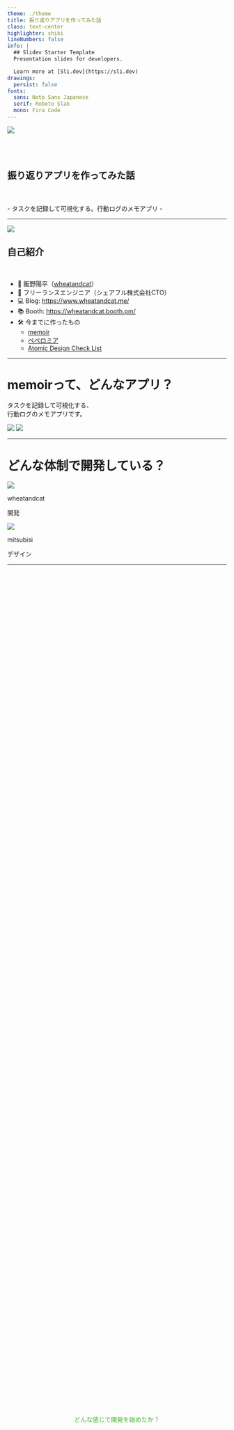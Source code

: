 ```yaml
---
theme: ./theme
title: 振り返りアプリを作ってみた話
class: text-center
highlighter: shiki
lineNumbers: false
info: |
  ## Slidev Starter Template
  Presentation slides for developers.

  Learn more at [Sli.dev](https://sli.dev)
drawings:
  persist: false
fonts:
  sans: Noto Sans Japanese
  serif: Roboto Slab
  mono: Fira Code
---
```


<div class="flex justify-center">
  <img
    class="w-60"
    src="/logo.svg"
  />
</div>
<br/>
<br/>
<br/>
<h2 class="font-sans">振り返りアプリを作ってみた話</h2>

<br/>
<br/>
- タスクを記録して可視化する。行動ログのメモアプリ -


<!--
The last comment block of each slide will be treated as slide notes. It will be visible and editable in Presenter Mode along with the slide. [Read more in the docs](https://sli.dev/guide/syntax.html#notes)
-->

---

<div class="flex pb-5">
  <div class="px-5">
    <div class="rounded-full bg-white w-30 h-30 overflow-hidden border-2 border-black border-dotted border-opacity-20">
      <img
        class="w-40 pt-2"
        src="/account.png"
      />
    </div>
  </div>
  <div class="mt-6">
    <h2>自己紹介</h2>
  </div>
</div>
<br />

- 📝 飯野陽平（[wheatandcat](https://github.com/wheatandcat)）
- 🏢 フリーランスエンジニア（シェアフル株式会社CTO）
- 💻 Blog: https://www.wheatandcat.me/
- 📚 Booth: https://wheatandcat.booth.pm/
- 🛠 今までに作ったもの
  - [memoir](https://memoir-lp-mvbeacmwe-wheatandcat.vercel.app/)
  - [ペペロミア](https://peperomia.app/)
  - [Atomic Design Check List](https://atomic-design-checklist.vercel.app/)

---

# memoirって、どんなアプリ？


<div class="text-2xl font-700 absolute top-60 left-25">
タスクを記録して可視化する、<br/>
行動ログのメモアプリです。
</div>

<img
  class="w-120 absolute top-35 right-40"
  src="/mock01.png"
/>
<img
  class="w-120 absolute top-35 right-0"
  src="/mock02.png"
/>


---

# どんな体制で開発している？


<div>
  <div class="flex justify-around mt-20 w-220">
    <div class="flex justify-center flex-col">
      <div>
        <div class="rounded-full bg-white w-40 h-40 overflow-hidden border-2 border-black border-dotted border-opacity-20">
          <img
            class="w-40 pt-2"
            src="/account.png"
          />
        </div>
      </div>
      <div class="pt-3 text-center text-xl">
        <p><span class="font-700">wheatandcat</span></p>
        <p><span class="font-700">開発</span></p>
      </div>
    </div>
    <div class="flex justify-center flex-col">
      <div>
        <div class="rounded-full bg-white w-40 h-40 overflow-hidden border-2 border-black border-dotted border-opacity-20">
          <img
            class="w-40 pt-2"
            src="/mitsubisi.png"
          />
        </div>
      </div>
      <div class="pt-3 text-center text-xl">
        <p><span class="font-700">mitsubisi</span></p>
        <p><span class="font-700">デザイン</span></p>
      </div>
    </div>
  </div>
</div>

---

<div class="text-4xl font-700 title">
どんな感じで開発を始めたか？
</div>

<style>
.title {
  display: flex;
  height: 100%;
  width: 100%;
  justify-content: center;
  align-items: center;
}
</style>

---
clicks: 1
---

## 元々、以下のような事を行っていた


<arrow v-click="1" x1="450" y1="330" x2="550" y2="330" color="#46AE35" width="3" arrowSize="1" />
<br/>
<br/>
<div class="flex justify-between w-210">
  <div>
    <div>
      <div class="text-xl font-700">①.毎週日曜日の午後に振り返り</div>
      <p class="text-sm font-700">
        参加者: 家族<br/>
        お互いの１週間の出来事を共有
      </p>
    </div>
    <div>
      <img
        class="h-70 pt-2"
        src="/memo01.png"
      />
    </div>
  </div>
  <div v-click="1">
    <div>
      <div class="text-xl font-700">②.議事録を家族共有のslackで共有</div>
      <div class="h-19"/>
    </div>
    <div>
      <img
        class="h-70 pt-2"
        src="/memo02.png"
      />
    </div>
  </div>
</div>

---

# 元々の運用の振り返りの問題点

<br/>
<br/>

 - 振り返りの時に、今週の出来事を思い出せない
 - まとまった単位での振り返りをしたい時にテキスト情報のみだとピックアップしづらい
 - 良かった出来事のみピックアップしたい
 - 振り返りを開催する時間帯がズレる

<br />
<br />

<div v-click="1" class="text-center mt-10 text-4xl font-700 strong">
  上記の問題を解決するためにアプリを開発！
</div>

<style>
.strong {
  color: #E93581;
}
</style>


---
clicks: 3
---


# どんな感じで開発を始めたか ①

<div class="text-sm">担当: wheatandcat</div>

<div class="relative">
    <div class="absolute top-0 left-0 right-0 bottom-0 w-80">
      <p class="text-base font-700">①.ラフで画面構成を作成</p>
      <img
        class="h-30"
        src="/create_01.png"
      />
    </div>
    <div v-click="1" class="absolute top-0 left-90 bottom-0 w-80">
      <p class="text-base font-700">②.Figmaで仮デザイン作成</p>
      <img
        class="h-30"
        src="/create_02.png"
      />
    </div>
    <div v-click="2" class="absolute top-50 left-0 bottom-0 w-80">
      <p class="text-base font-700">③.仮のデザインガイドラインを作成</p>
      <img
        class="h-30"
        src="/create_03.png"
      />
    </div>
    <div v-click="3" class="absolute top-65 left-115 bottom-0 w-80 h-25 border-3 border-gray-700 border-dotted rounded-lg">
      <p class="text-lg font-700 pt-5 pl-4 text-gray-700">ここまで出来たらデザイナーに渡す</p>
    </div>
</div>

<arrow v-click="1" x1="280" y1="205" x2="400" y2="205" color="#46AE35" width="3" arrowSize="1" />
<arrow v-click="2" x1="400" y1="260" x2="300" y2="325" color="#46AE35" width="3" arrowSize="1" />
<arrow v-click="3" x1="280" y1="430" x2="500" y2="430" color="#46AE35" width="3" arrowSize="1" />


---
clicks: 6
---

# どんな感じで開発を始めたか ②

<div class="text-sm">担当: mitsubisi</div>


<div class="relative">
    <div class="absolute top-0 left-0 right-0 bottom-0">
      <p class="text-base font-700">④.正式にデザインガイドラインを作成</p>
      <img
        class="h-60"
        src="/create_04.png"
      />
    </div>
    <div  v-click="1" class="absolute top-0 left-110 bottom-0 w-80">
      <p class="text-base font-700">⑤.StyleをFigmaに登録</p>
      <img
        class="h-60"
        src="/create_05.png"
      />
    </div>
    <div v-click="2" v-if="$slidev.nav.clicks == 2" class="absolute top-20 left-5 right-0 bottom-0 w-25 h-32 border-3 border-red-700"/>
    <div v-click="3" v-if="$slidev.nav.clicks === 3" class="absolute top-20 left-48 right-0 bottom-0 w-15 h-18 border-3 border-red-700"/>
    <div v-click="4" class="absolute top-15 left-170 bottom-0 w-80">
      <img
        class="h-60"
        src="/create_06.png"
      />
    </div>

</div> 

<arrow v-click="1" v-if="$slidev.nav.clicks === 1" x1="340" y1="305" x2="480" y2="305" color="#46AE35" width="3" arrowSize="1" />
<arrow v-click="2" v-if="$slidev.nav.clicks === 2" x1="175" y1="260" x2="490" y2="360" color="rgba(185, 28, 28)" width="3" arrowSize="1" />
<arrow v-click="3" v-if="$slidev.nav.clicks === 3" x1="305" y1="245" x2="490" y2="245" color="rgba(185, 28, 28)" width="3" arrowSize="1" />
<arrow v-click="5"  v-if="$slidev.nav.clicks === 5" x1="560" y1="230" x2="870" y2="300" color="rgba(185, 28, 28)" width="3" arrowSize="1" />
<arrow v-click="6"  v-if="$slidev.nav.clicks === 6" x1="560" y1="335" x2="870" y2="370" color="rgba(185, 28, 28)" width="3" arrowSize="1" />
---

# どんな感じで開発を始めたか ③

<div class="text-sm">担当: mitsubisi</div>


<p class="text-base font-700 pl-18">⑥.ガイドラインに沿って正式なデザインを作成</p>
<div class="flex items-center w-full flex-col">
  <img
    class="w-180"
    src="/create_07.png"
  />
</div> 
---

# どんな感じで開発を始めたか ④

<div class="text-sm">担当: wheatandcat & mitsubisi</div>


<p class="text-base font-700 pl-18">⑥.画面遷移をPrototypeに落とし込む</p>
<div class="flex pl-20 w-full flex-col">
  <img
    class="w-140"
    src="/create_08.png"
  />
</div> 

Prototype **[Demo](https://www.figma.com/proto/cLruhS5vc5IQsvqoXYSyP8/memoir?page-id=141%3A129&node-id=141%3A273&viewport=241%2C48%2C0.5&scaling=min-zoom&starting-point-node-id=141%3A273)** .
---

# ここまで完成したら実装開始 & 改善のループを開始

<div class="text-sm">担当: wheatandcat & mitsubisi</div>
<br/>

 <ul>
  <li>以下をループでする形式で実装していく
    <ul>
      <li v-click="1">①. 設計 & 機能実装</li>
      <li v-click="2">②. Expoでデモアプリ配布して、実際に使用</li>
      <li v-click="3">③. 週1回の振り返りを行う</li>
      <li v-click="4">④. 改善内容 & バグ報告をslackに通知</li>
      <li v-click="5">⑤. issue作成</li>
      <li v-click="6">⑥. Zennのスクラップに実装報告を記載</li>
      <li v-click="7">⑦. ①に戻る</li>
    </ul>
  </li>
</ul>
<br/>

Zenn: **[memoirの開発ログ](https://zenn.dev/wheatandcat/scraps/78d2c5aa4c9435)** .

---

# どこまで出来ているの？

<div class="text-4xl font-700 title">
実機でデモ
</div>

 **[LPサイトは、こちら](https://memoir-lp-mvbeacmwe-wheatandcat.vercel.app/)** .

<style>
.title {
  display: flex;
  height: 80%;
  width: 100%;
  justify-content: center;
  align-items: center;
  color: #46AE35;
}
</style>
---




# コードは全てGitHubで公開しています

<br/>

 - memoir
   - **https://github.com/wheatandcat/memoir**
 - memoir-backend
   - **https://github.com/wheatandcat/memoir-backend**
 - memoir-notification
   - **https://github.com/wheatandcat/memoir-notification**
 - memoir-tools
   - **https://github.com/wheatandcat/memoir-tools**
 - memoir-lp
   - **https://github.com/wheatandcat/memoir-lp**
---




<div class="text-2xl font-700 title">
アプリのストア公開は来年の2月くらいの予定です
</div>

<style>
.title {
  display: flex;
  height: 100%;
  width: 100%;
  justify-content: center;
  align-items: center;
}
</style>
---
layout: center
class: "text-center"
---

<div class="text-2xl font-700 text-enter w-full">

  <div class="main">
  <img
    class="w-60"
    src="/logo.svg"
  />
  </div>
  <div>ご清聴ありがとうございました</div>
</div>



<style>
.main {
  display: flex;
  height: 80%;
  width: 100%;
  justify-content: center;
  align-items: center;
  color: #46AE35;
}
</style>

